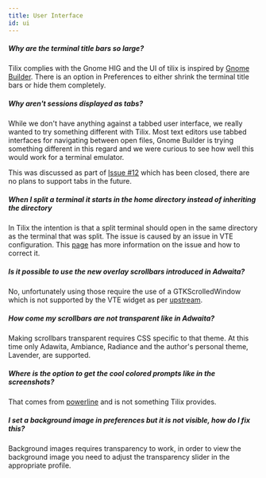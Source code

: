 ```yaml
---
title: User Interface
id: ui
---
```

##### Why are the terminal title bars so large?

Tilix complies with the Gnome HIG and the UI of tilix is inspired by [Gnome Builder](https://wiki.gnome.org/Apps/Builder). There is an option in Preferences to either shrink the terminal title bars or hide them completely.

##### Why aren't sessions displayed as tabs?

While we don't have anything against a tabbed user interface, we really wanted to try something different with Tilix. Most text editors use tabbed interfaces for navigating between open files, Gnome Builder is trying something different in this regard and we were curious to see how well this would work for a terminal emulator.

This was discussed as part of [Issue #12](https://github.com/gnunn1/tilix/issues/12) which has been closed, there are no plans to support tabs in the future.

##### When I split a terminal it starts in the home directory instead of inheriting the directory

In Tilix the intention is that a split terminal should open in the same directory as the terminal that was split. The issue is caused by an issue in VTE configuration. This [page](https://github.com/gnunn1/tilix/wiki/VTE-Configuration-Issue) has more information on the issue and how to correct it.

##### Is it possible to use the new overlay scrollbars introduced in Adwaita?

No, unfortunately using those require the use of a GTKScrolledWindow which is not supported by the VTE widget as per [upstream](https://bugzilla.gnome.org/show_bug.cgi?id=760718).

##### How come my scrollbars are not transparent like in Adwaita?

Making scrollbars transparent requires CSS specific to that theme. At this time only Adawita, Ambiance, Radiance and the author's personal theme, Lavender, are supported.

##### Where is the option to get the cool colored prompts like in the screenshots?

That comes from [powerline](https://github.com/powerline/powerline) and is not something Tilix provides.

##### I set a background image in preferences but it is not visible, how do I fix this?

Background images requires transparency to work, in order to view the background image you need to adjust the transparency slider in the appropriate profile.
